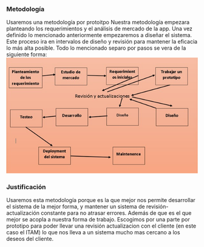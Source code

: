 ### Metodología
Usaremos una metodología por protoitpo
Nuestra metodología empezara planteando los requerimientos y el análisis de mercado de la app.
Una vez definido lo mencionado anteriormente empezaremos a diseñar el sistema. Este proceso ira en intervalos de diseño y revisión para mantener la eficacia lo más alta posible.
Todo lo mencionado separo por pasos se vera de la siguiente forma:
![Image text](https://github.com/Ingenieria-de-Software-2021-ITAM/Proyecto-Final-Poderosisimas-Aguilas/blob/main/Metodologia.jpeg)

### Justificación
Usaremos esta metodología porque es la que mejor nos permite desarrollar el sistema de la mejor forma, y mantener un sistema de revisión-actualización constante para no atrasar errores. Además de que es el que mejor se acopla a nuestra forma de trabajo.
Escogimos por una parte por prototipo para poder llevar una revisión actualizacion con el cliente (en este caso el ITAM) lo que nos lleva a un sistema mucho mas cercano a los deseos del cliente.
